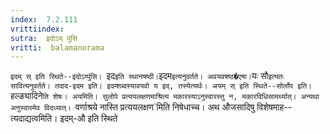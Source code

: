 ```yaml
---
index:  7.2.111
vrittiindex: 
sutra:  इदोऽय् पुंसि
vritti:  balamanorama 
---
```


`इदम् स् इति स्थिते--इदोऽय्पुंसि। `इद` इति स्थानषष्ठी। `इदम` इत्यनुवर्तते। अवयवषष्ठ�एषा। `यः सौ` इत्यतः सावित्यनुवर्तते। तदाद-इदम इति। इदम्शब्दस्यावयवो य इद्, तस्येत्यर्थः। अयम् स् इति स्थिते--सोर्लोप इति। `हल्ङ्यादिने`ति शेषः। अयमिति। सुलोपे प्रत्ययलक्षणमाश्रित्य मकारस्याऽनुस्वारस्तु न, मकारविधिसामर्थ्यात्। अन्यथा अनुस्वारमेव विदध्यात्। `वर्णाश्रये नास्ति प्रत्ययलक्षण`मिति निषेधाच्च। अथ औजसादिषु विशेषमाह--त्यदाद्यत्वमिति। इदम्-औ इति स्थिते 

